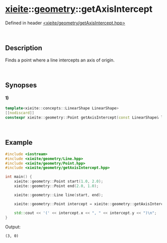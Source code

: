 # [xieite](../xieite.md)\:\:[geometry](../geometry.md)\:\:getAxisIntercept
Defined in header [<xieite/geometry/getAxisIntercept.hpp>](../../include/xieite/geometry/getAxisIntercept.hpp)

&nbsp;

## Description
Finds a point where a line intercepts an axis of origin.

&nbsp;

## Synopses
#### 1)
```cpp
template<xieite::concepts::LinearShape LinearShape>
[[nodiscard]]
constexpr xieite::geometry::Point getAxisIntercept(const LinearShape& linearShape, xieite::geometry::Point origin = xieite::geometry::Point(0, 0)) noexcept;
```

&nbsp;

## Example
```cpp
#include <iostream>
#include <xieite/geometry/Line.hpp>
#include <xieite/geometry/Point.hpp>
#include <xieite/geometry/getAxisIntercept.hpp>

int main() {
    xieite::geometry::Point start(1.0, 2.0);
    xieite::geometry::Point end(2.0, 1.0);

    xieite::geometry::Line line(start, end);

    xieite::geometry::Point intercept = xieite::geometry::getAxisIntercept(line);

    std::cout << '(' << intercept.x << ", " << intercept.y << ")\n";
}
```
Output:
```
(3, 0)
```

